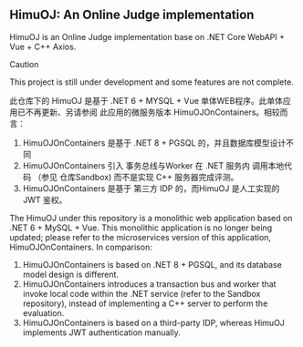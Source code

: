 ## HimuOJ: An Online Judge implementation

HimuOJ is an Online Judge implementation base on .NET Core WebAPI + Vue + C++ Axios.

> [!CAUTION]
> This project is still under development and some features are not complete.

此仓库下的 HimuOJ 是基于 .NET 6 + MYSQL + Vue 单体WEB程序。此单体应用已不再更新、另请参阅 此应用的微服务版本 HimuOJOnContainers。相较而言：
1. HimuOJOnContainers 是基于 .NET 8 + PGSQL 的，并且数据库模型设计不同
2. HimuOJOnContainers 引入 事务总线与Worker 在 .NET 服务内 调用本地代码 （参见 仓库Sandbox) 而不是实现 C++ 服务器完成评测。
3. HimuOJOnContainers 是基于 第三方 IDP 的，而HimuOJ 是人工实现的 JWT 鉴权。

The HimuOJ under this repository is a monolithic web application based on .NET 6 + MySQL + Vue. This monolithic application is no longer being updated; please refer to the microservices version of this application, HimuOJOnContainers. In comparison:

1. HimuOJOnContainers is based on .NET 8 + PGSQL, and its database model design is different.
2. HimuOJOnContainers introduces a transaction bus and worker that invoke local code within the .NET service (refer to the Sandbox repository), instead of implementing a C++ server to perform the evaluation.
3. HimuOJOnContainers is based on a third-party IDP, whereas HimuOJ implements JWT authentication manually.
